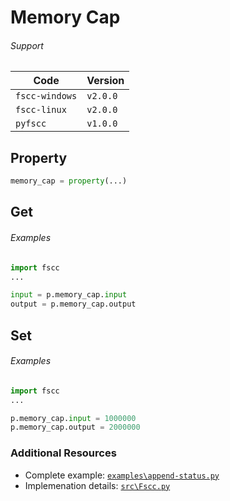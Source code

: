 # Memory Cap

###### Support
| Code           | Version
| -------------- | --------
| `fscc-windows` | `v2.0.0` 
| `fscc-linux`   | `v2.0.0` 
| `pyfscc`       | `v1.0.0`


## Property
```python
memory_cap = property(...)
```


## Get
###### Examples
```python
import fscc
...

input = p.memory_cap.input
output = p.memory_cap.output
```


## Set
###### Examples
```python
import fscc
...

p.memory_cap.input = 1000000
p.memory_cap.output = 2000000
```


### Additional Resources
- Complete example: [`examples\append-status.py`](https://github.com/commtech/pyfscc/blob/master/examples/append-status.py)
- Implemenation details: [`src\Fscc.py`](https://github.com/commtech/pyfscc/blob/master/fscc.py)
